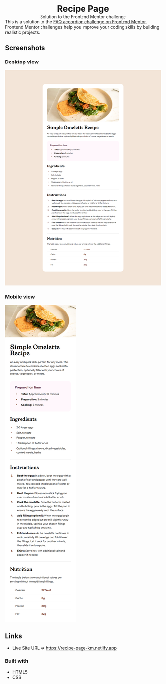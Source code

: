 <h1 align="center" style="margin: 0">Recipe Page</h1>
<p align="center" style="margin: 0">Solution to the Frontend Mentor challenge</p>

<hr style="background: #fff">

<p style="margin-top: -30px">This is a solution to the <a href="https://www.frontendmentor.io/challenges/recipe-page-KiTsR8QQKm">FAQ accordion challenge on Frontend Mentor</a>. Frontend Mentor challenges help you improve your coding skills by building realistic projects.</p>

## Screenshots

### Desktop view

<img src="./assets/screenshots/screenshot_desktop.png">

### Mobile view

<img src="./assets/screenshots/screenshot_mobile.png" style="text-align: center">

## Links

- Live Site URL ⇒ https://recipe-page-km.netlify.app

### Built with

- HTML5
- CSS